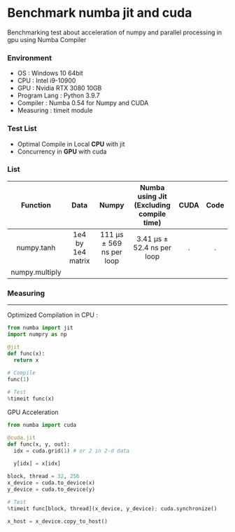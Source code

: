 # Benchmark numba jit and cuda
Benchmarking test about acceleration of numpy and parallel processing in gpu using Numba Compiler

### Environment

- OS : Windows 10 64bit
- CPU : Intel i9-10900
- GPU : Nvidia RTX 3080 10GB
- Program Lang : Python 3.9.7
- Compiler : Numba 0.54 for Numpy and CUDA
- Measuring : timeit module

### Test List

- Optimal Compile in Local **CPU** with jit
- Concurrency in **GPU** with cuda

### List

| Function | Data | Numpy | Numba using Jit <br> (Excluding compile time) | CUDA | Code |
|:---:|:---:|:---:|:---:|:---:|:---:|
| numpy.tanh | 1e4 by 1e4 matrix | 111 µs ± 569 ns per loop | 3.41 µs ± 52.4 ns per loop | . | . |
| numpy.multiply | 

### Measuring 

<hr>

Optimized Compilation in CPU :
```python
from numba import jit
import numpry as np

@jit
def func(x):
  return x
  
# Compile
func(1)

# Test
%timeit func(x)
```

GPU Acceleration
```python
from numba import cuda

@cuda.jit
def func(x, y, out):
  idx = cuda.grid(1) # or 2 in 2-d data
  
  y[idx] = x[idx]

block, thread = 32, 256
x_device = cuda.to_device(x)
y_device = cuda.to_device(y)

# Test
%timeit func[block, thread](x_device, y_device); cuda.synchronize()

x_host = x_device.copy_to_host()
```
